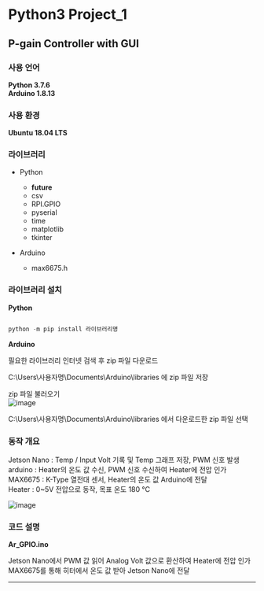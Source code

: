 # Python3 Project_1
## P-gain Controller with GUI

### 사용 언어
**Python 3.7.6**  
**Arduino 1.8.13**  

### 사용 환경
**Ubuntu 18.04 LTS**  

### 라이브러리
 - Python  
   - __future__  
   - csv  
   - RPI.GPIO
   - pyserial  
   - time  
   - matplotlib
   - tkinter  
 
 - Arduino  
   - max6675.h  

### 라이브러리 설치
**Python**  

```python

python -m pip install 라이브러리명

```

**Arduino**  

필요한 라이브러리 인터넷 검색 후 zip 파일 다운로드  

C:\Users\사용자명\Documents\Arduino\libraries 에 zip 파일 저장  

zip 파일 불러오기  
![image](https://user-images.githubusercontent.com/96412126/159386813-feac94ca-6859-458a-b36c-97582c2fd0cd.png)

C:\Users\사용자명\Documents\Arduino\libraries 에서 다운로드한 zip 파일 선택  

### 동작 개요

Jetson Nano : Temp / Input Volt 기록 및 Temp 그래프 저장, PWM 신호 발생  
arduino : Heater의 온도 값 수신, PWM 신호 수신하여 Heater에 전압 인가  
MAX6675 : K-Type 열전대 센서, Heater의 온도 값 Arduino에 전달  
Heater : 0~5V 전압으로 동작, 목표 온도 180 °C  

![image](https://user-images.githubusercontent.com/96412126/159418253-2f38adf1-9233-45af-8753-3ecac418b3da.png)

### 코드 설명  

**Ar_GPIO.ino**  

Jetson Nano에서 PWM 값 읽어 Analog Volt 값으로 환산하여 Heater에 전압 인가
MAX6675를 통해 히터에서 온도 값 받아 Jetson Nano에 전달

****  



